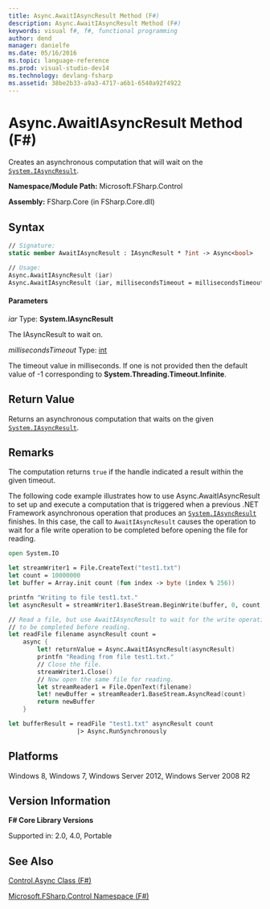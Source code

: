 ```yaml
---
title: Async.AwaitIAsyncResult Method (F#)
description: Async.AwaitIAsyncResult Method (F#)
keywords: visual f#, f#, functional programming
author: dend
manager: danielfe
ms.date: 05/16/2016
ms.topic: language-reference
ms.prod: visual-studio-dev14
ms.technology: devlang-fsharp
ms.assetid: 38be2b33-a9a3-4717-a6b1-6540a92f4922 
---
```


# Async.AwaitIAsyncResult Method (F#)

Creates an asynchronous computation that will wait on the [`System.IAsyncResult`](https://msdn.microsoft.com/library/system.iasyncresult.aspx).

**Namespace/Module Path:** Microsoft.FSharp.Control

**Assembly:** FSharp.Core (in FSharp.Core.dll)

## Syntax

```fsharp
// Signature:
static member AwaitIAsyncResult : IAsyncResult * ?int -> Async<bool>

// Usage:
Async.AwaitIAsyncResult (iar)
Async.AwaitIAsyncResult (iar, millisecondsTimeout = millisecondsTimeout)
```

#### Parameters

*iar*
Type: **System.IAsyncResult**

The IAsyncResult to wait on.

*millisecondsTimeout*
Type: [int](https://msdn.microsoft.com/library/025d5455-3622-4ea5-9573-3ecbd4ee1375)

The timeout value in milliseconds. If one is not provided then the default value of -1 corresponding to **System.Threading.Timeout.Infinite**.

## Return Value

Returns an asynchronous computation that waits on the given [`System.IAsyncResult`](https://msdn.microsoft.com/library/system.iasyncresult.aspx).

## Remarks

The computation returns `true` if the handle indicated a result within the given timeout.

The following code example illustrates how to use Async.AwaitIAsyncResult to set up and execute a computation that is triggered when a previous .NET Framework asynchronous operation that produces an [`System.IAsyncResult`](https://msdn.microsoft.com/library/system.iasyncresult.aspx) finishes. In this case, the call to `AwaitIAsyncResult` causes the operation to wait for a file write operation to be completed before opening the file for reading.

```fsharp
open System.IO

let streamWriter1 = File.CreateText("test1.txt")
let count = 10000000
let buffer = Array.init count (fun index -> byte (index % 256)) 

printfn "Writing to file test1.txt."
let asyncResult = streamWriter1.BaseStream.BeginWrite(buffer, 0, count, null, null)

// Read a file, but use AwaitIAsyncResult to wait for the write operation
// to be completed before reading.
let readFile filename asyncResult count = 
    async {
        let! returnValue = Async.AwaitIAsyncResult(asyncResult)
        printfn "Reading from file test1.txt."
        // Close the file.
        streamWriter1.Close()
        // Now open the same file for reading.
        let streamReader1 = File.OpenText(filename)
        let! newBuffer = streamReader1.BaseStream.AsyncRead(count)
        return newBuffer
    }

let bufferResult = readFile "test1.txt" asyncResult count
                   |> Async.RunSynchronously
```

## Platforms

Windows 8, Windows 7, Windows Server 2012, Windows Server 2008 R2

## Version Information

**F# Core Library Versions**

Supported in: 2.0, 4.0, Portable

## See Also

[Control.Async Class &#40;F&#35;&#41;](Control.Async-Class-%5BFSharp%5D.md)

[Microsoft.FSharp.Control Namespace &#40;F&#35;&#41;](Microsoft.FSharp.Control-Namespace-%5BFSharp%5D.md)
